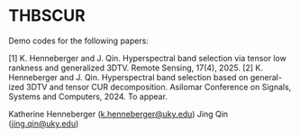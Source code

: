 # THBSCUR

Demo codes for the following papers:

[1]  K. Henneberger and J. Qin. Hyperspectral band selection via tensor low rankness and generalized 3DTV. Remote Sensing, 17(4), 2025.
[2] K. Henneberger and J. Qin. Hyperspectral band selection based on general-
ized 3DTV and tensor CUR decomposition. Asilomar Conference on Signals, Systems and Computers, 2024. To appear.

Katherine Henneberger (k.henneberger@uky.edu) Jing Qin (jing.qin@uky.edu)
